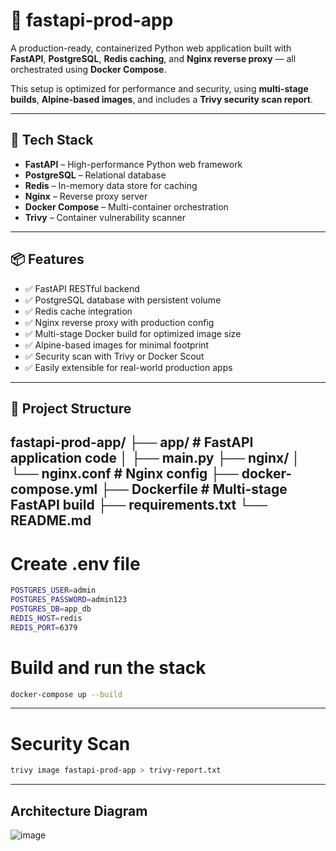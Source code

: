 # 🚀 fastapi-prod-app

A production-ready, containerized Python web application built with **FastAPI**, **PostgreSQL**, **Redis caching**, and **Nginx reverse proxy** — all orchestrated using **Docker Compose**.

This setup is optimized for performance and security, using **multi-stage builds**, **Alpine-based images**, and includes a **Trivy security scan report**.

---

## 🧰 Tech Stack

- **FastAPI** – High-performance Python web framework
- **PostgreSQL** – Relational database
- **Redis** – In-memory data store for caching
- **Nginx** – Reverse proxy server
- **Docker Compose** – Multi-container orchestration
- **Trivy** – Container vulnerability scanner

---

## 📦 Features

- ✅ FastAPI RESTful backend
- ✅ PostgreSQL database with persistent volume
- ✅ Redis cache integration
- ✅ Nginx reverse proxy with production config
- ✅ Multi-stage Docker build for optimized image size
- ✅ Alpine-based images for minimal footprint
- ✅ Security scan with Trivy or Docker Scout
- ✅ Easily extensible for real-world production apps

---

## 📁 Project Structure
fastapi-prod-app/
├── app/ # FastAPI application code
│ ├── main.py
├── nginx/
│ └── nginx.conf # Nginx config
├── docker-compose.yml
├── Dockerfile # Multi-stage FastAPI build
├── requirements.txt
└── README.md
----

# Create .env file

```bash
POSTGRES_USER=admin
POSTGRES_PASSWORD=admin123
POSTGRES_DB=app_db
REDIS_HOST=redis
REDIS_PORT=6379
```

# Build and run the stack

```bash
docker-compose up --build
```
---

# Security Scan

```bash
trivy image fastapi-prod-app > trivy-report.txt
```
---
 ## Architecture Diagram

 ![image](https://github.com/user-attachments/assets/87123f40-5bdd-446a-87aa-59e15ae616a1)


